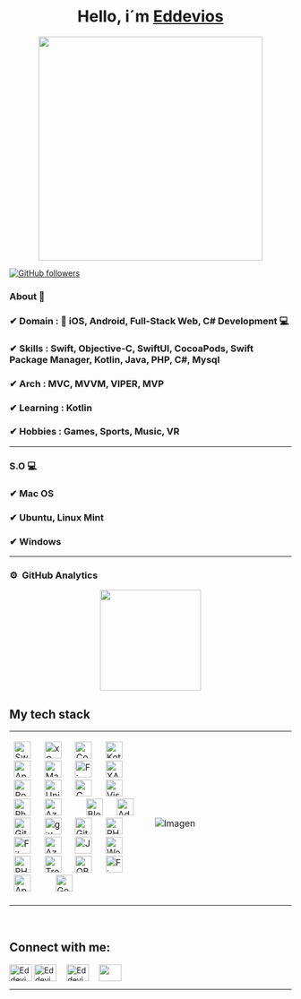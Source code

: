 <div align="center">
<h1 align="center">Hello, i´m <a href="https://eddevios.com">Eddevios</a></h1>
</div>
<p align="center">
<a href="https://github.com/eddevios">
<img src="https://www.eddevios.com/wp-content/uploads/2024/09/Profile.jpeg" height = 400px align = center>
</a>
</p>

[![GitHub followers](https://img.shields.io/github/followers/eddevios?style=social)](https://github.com/eddevios)

### About 📌

### ✔  **Domain :**  📲 iOS, Android, Full-Stack Web, C# Development 💻
### ✔  **Skills :** Swift, Objective-C, SwiftUI, CocoaPods, Swift Package Manager, Kotlin, Java, PHP, C#, Mysql
### ✔  **Arch :** MVC, MVVM, VIPER, MVP
### ✔  **Learning :** Kotlin
### ✔  **Hobbies :**  Games, Sports, Music, VR

<hr>

### S.O 💻

### ✔  Mac OS
### ✔  Ubuntu, Linux Mint
### ✔  Windows

<hr>

### ⚙️ &nbsp;GitHub Analytics

<p align="center">
<a href="https://github.com/eddevios">
  <img height="180em" src="https://github-readme-stats-eight-theta.vercel.app/api?username=eddevios&show_icons=true&theme=algolia&include_all_commits=true&count_private=true"/>
</a>
</p>

## My tech stack
<table>
<tr>
<td width="50%">
<div style="display: flex; align-items: left;">
  <div>
    <p align="left"> 
      <a> 
        <img alt="Swift" src="https://img.shields.io/badge/Swift-%23F05138?logo=swift&link=https%3A%2F%2Fwww.eddevios.com%2F&logoColor=white" height="30"/>
      </a> 
      &emsp;
      <a> 
        <img alt="xCode" src="https://img.shields.io/badge/xCode-%23147EFB?logo=xcode&logoColor=white&link=https%3A%2F%2Fwww.eddevios.com%2F" height="30"/>
      </a> 
      &emsp;
      <a>
        <img alt="Cocoa Pods" src="https://img.shields.io/badge/Cocoa%20Pods-%23EE3322?logo=cocoapods&logoColor=white&link=https%3A%2F%2Fwww.eddevios.com%2F" height="30"/>
      </a>
      &emsp;
      <a> 
        <img alt="Kotlin" src="https://img.shields.io/badge/Kotlin-%237F52FF?logo=kotlin&link=https%3A%2F%2Fwww.eddevios.com%2F&logoColor=white" height="30"/>
      </a> 
      &emsp;
      <a>
        <img alt="Android Studio" src="https://img.shields.io/badge/Android Studio-%23302E31?logo=androidstudio&link=https%3A%2F%2Fwww.eddevios.com%2F&logoColor=white" height="30"/>
      </a>
      &emsp;
      <a> 
        <img alt="Material Design" src="https://img.shields.io/badge/Material-%23757575?logo=materialdesign&logoColor=white&link=https%3A%2F%2Fwww.eddevios.com%2F" height="30"/>
      </a> 
      &emsp;
      <a>
        <img alt="Firebase" src="https://img.shields.io/badge/Firebase-%23DD2C00?logo=firebase&logoColor=white&link=https%3A%2F%2Fwww.eddevios.com%2F" height="30"/>
      </a>
      &emsp;
      <a>
        <img alt="XAMPP" src="https://img.shields.io/badge/XAMPP-%23FB7A24?logo=xampp&logoColor=white&link=https%3A%2F%2Fwww.eddevios.com%2F" height="30"/>
      </a>
      &emsp;
        <a>
        <img alt="Postman" src="https://img.shields.io/badge/Postman-%23FF6C37?logo=postman&logoColor=white&link=https%3A%2F%2Fwww.eddevios.com%2F" height="30"/>
      </a>
      &emsp;
      <a> 
        <img alt="Unity" src="https://img.shields.io/badge/Unity-%23FFFFFF?logo=unity&link=https%3A%2F%2Fwww.eddevios.com%2F&logoColor=black" height="30"/>
      </a>
      &emsp;
       <a>
        <img alt="C Sharp" src="https://img.shields.io/badge/C%23-%2399CC00?logo=sharp&link=https%3A%2F%2Fwww.eddevios.com%2F&logoColor=white" height="30"/>
      </a>
      &emsp;
      <a>
        <img alt="Visual Studio" src="https://img.shields.io/badge/Visual%20Studio-%2300465B?link=https%3A%2F%2Fwww.eddevios.com%2F" height="30"/>
      </a>
      &emsp;
      <a>
        <img alt="Photon" src="https://img.shields.io/badge/Photon-%23004480?logo=photon&logoColor=white&link=https%3A%2F%2Fwww.eddevios.com%2F" height="30"/>
      </a>
      &emsp;
      <a>
        <img alt="Azure PlayFab" src="https://img.shields.io/badge/Azure PlayFab-%23003791?logoColor=white&link=https%3A%2F%2Fwww.eddevios.com%2F" height="30"/>
      </a>
      &emsp;
      &emsp;
      <a>
        <img alt="Blender" src="https://img.shields.io/badge/Blender-%23E87D0D?logo=blender&logoColor=white&link=https%3A%2F%2Fwww.eddevios.com%2F" height="30"/>
      </a>
      &emsp;
      <a>
        <img alt="Adobe Photoshop" src="https://img.shields.io/badge/Photoshop-%2331A8FF?logo=adobephotoshop&logoColor=white&link=https%3A%2F%2Fwww.eddevios.com%2F" height="30"/>
      </a>
      &emsp;
      <a>
        <img alt="Git" src="https://img.shields.io/badge/-git-red?logo=git&logoColor=white" height="30"/>
      </a>
      &emsp;
      <a> 
        <img alt="github" src="https://img.shields.io/badge/-GitHub-black?logo=github&logoColor=white" height="30"/>
      </a>
      &emsp;
      <a>
        <img alt="Git Lab" src="https://img.shields.io/badge/Git%20Lab-%23FC6D26?logo=gitlab&logoColor=white&link=https%3A%2F%2Fwww.eddevios.com%2F" height="30"/>
      </a>
      &emsp;
      <a> 
         <img alt="PHP" src="https://img.shields.io/badge/PHP-%23777BB4?logo=php&logoColor=white&link=https%3A%2F%2Fwww.eddevios.com%2F" height="30"/>
       </a>
      &emsp;
      <a> 
        <img alt="Filezilla" src="https://img.shields.io/badge/Filezilla-%23BF0000?logo=filezilla&logoColor=white&link=https%3A%2F%2Fwww.eddevios.com%2F" height="30"/>
      </a> 
      &emsp;
       <a>
        <img alt="Azure" src="https://img.shields.io/badge/Azure-%23DE00A5?link=https%3A%2F%2Fwww.eddevios.com%2F" height="30"/>
      </a>
      &emsp;
      <a> 
         <img alt="JavaScript" src="https://img.shields.io/badge/JavaScript%20-%23F7DF1E.svg?logo=javascript&logoColor=black" height="30"/>
       </a>
      &emsp;
      <a> 
        <img alt="Wordpress" src="https://img.shields.io/badge/Wordpress-%2321759B?logo=wordpress&logoColor=white&link=https%3A%2F%2Fwww.eddevios.com%2F" height="30"/>
      </a> 
      &emsp;
      <a>
        <img alt="PHP MyAdmin" src="https://img.shields.io/badge/PHP%20MyAdmin-%236C78AF?logo=phpmyadmin&logoColor=white&link=https%3A%2F%2Fwww.eddevios.com%2F" height="30"/>
      </a>
      &emsp;
      <a>
        <img alt="Trello" src="https://img.shields.io/badge/Trello-%230052CC?logo=trello&logoColor=white&link=https%3A%2F%2Fwww.eddevios.com%2F" height="30"/>
      </a>
      &emsp;
      <a> 
        <img alt="OBS studio" src="https://img.shields.io/badge/OBS-%23302E31?logo=obsstudio&link=https%3A%2F%2Fwww.eddevios.com%2F&logoColor=white" height="30"/>
      </a> 
      &emsp;
      <a> 
        <img alt="Figma" src="https://img.shields.io/badge/Figma-%23F24E1E?logo=figma&logoColor=white&link=https%3A%2F%2Fwww.eddevios.com%2F" height="30"/>
      </a> 
      &emsp;
      <a> 
        <img alt="App Store" src="https://img.shields.io/badge/App%20Store-%230D96F6?logo=appstore&logoColor=white&link=https%3A%2F%2Fwww.eddevios.com%2F" height="30"/>
      </a> 
      &emsp;
      &emsp;
      <a> 
        <img alt="Google Play" src="https://img.shields.io/badge/Google%20Play-%23414141?logo=googleplay&logoColor=white&link=https%3A%2F%2Fwww.eddevios.com%2F" height="30"/>
      </a> 
      &emsp;
    </p>
  </div>
</div>                                                                                
</td>
  
<td width="50%">
  <br>
  <div style="display: flex; align-items: right;">
    <div>
      <img src="https://www.eddevios.com/wp-content/uploads/2024/09/93819d72-1e6e-453e-a341-01989d66f6c6.jpeg" alt="Imagen" style="max-width=100%"  >
    </div>
  </div> 
  </td>
</table>                                                                                 
</div>
<br>

## Connect with me:
<p align="left">
  <a href="https://www.linkedin.com/in/eddevios" target="blank"><img align="center"
      src="https://raw.githubusercontent.com/rahuldkjain/github-profile-readme-generator/master/src/images/icons/Social/linked-in-alt.svg"
      alt="Eddevios" height="30" width="40" /></a>
  <a href="https://www.instagram.com/eddevios" target="blank"><img align="center"
      src="https://raw.githubusercontent.com/rahuldkjain/github-profile-readme-generator/master/src/images/icons/Social/instagram.svg"
      alt="Eddevios" height="30" width="40" /></a>&emsp;
  <a href="https://www.eddevios.com/contacto" target="blank"><img align="center"
    src="https://www.eddevios.com/wp-content/uploads/2018/07/favicon152.png"
    alt="Eddevios" height="30" width="40" /></a>&emsp;
  <a href="mailto:edu@eddevios.com" target="blank"><img align="center" 
    src="https://img.shields.io/badge/Mail-%23EA4335?logo=gmail&logoColor=white&link=https%3A%2F%2Fwww.eddevios.com%2F"
    height="30" width="40"/></a>
</p>

-----
<p align="center">
  <!--
  <img height="50%" width="auto" src="https://github-readme-stats.vercel.app/api?username=eddevios&show_icons=true&count_private=true&theme=darcula&hide_border=true&hide=issues,contribs&bg_color=00000000">
  <img height="50%" width="auto" src="https://github-readme-stats.vercel.app/api/top-langs/?username=eddevios&layout=compact&hide_border=true&theme=darcula&bg_color=00000000&langs_count=6&hide=jupyter%20notebook,tex,css,php">
  -->
  <br>
  <br>
</p>


